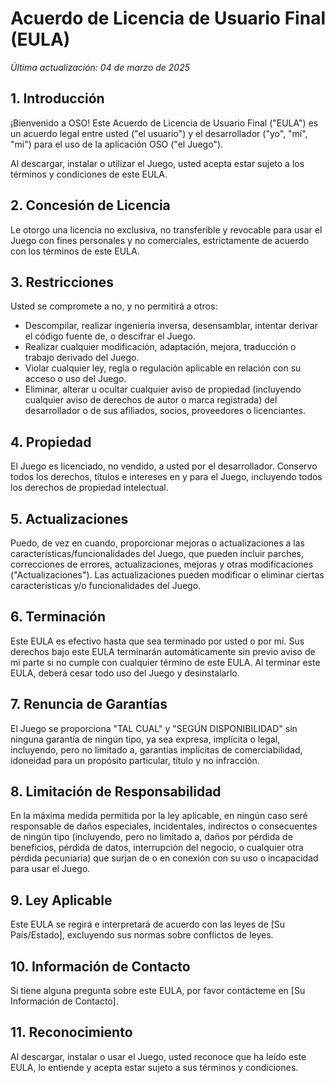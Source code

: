 # Acuerdo de Licencia de Usuario Final (EULA)

_Última actualización: 04 de marzo de 2025_

## 1. Introducción
¡Bienvenido a OSO! Este Acuerdo de Licencia de Usuario Final ("EULA") es un acuerdo legal entre usted ("el usuario") y el desarrollador ("yo", "mí", "mi") para el uso de la aplicación OSO ("el Juego").

Al descargar, instalar o utilizar el Juego, usted acepta estar sujeto a los términos y condiciones de este EULA.

## 2. Concesión de Licencia
Le otorgo una licencia no exclusiva, no transferible y revocable para usar el Juego con fines personales y no comerciales, estrictamente de acuerdo con los términos de este EULA.

## 3. Restricciones
Usted se compromete a no, y no permitirá a otros:
- Descompilar, realizar ingeniería inversa, desensamblar, intentar derivar el código fuente de, o descifrar el Juego.
- Realizar cualquier modificación, adaptación, mejora, traducción o trabajo derivado del Juego.
- Violar cualquier ley, regla o regulación aplicable en relación con su acceso o uso del Juego.
- Eliminar, alterar u ocultar cualquier aviso de propiedad (incluyendo cualquier aviso de derechos de autor o marca registrada) del desarrollador o de sus afiliados, socios, proveedores o licenciantes.

## 4. Propiedad
El Juego es licenciado, no vendido, a usted por el desarrollador. Conservo todos los derechos, títulos e intereses en y para el Juego, incluyendo todos los derechos de propiedad intelectual.

## 5. Actualizaciones
Puedo, de vez en cuando, proporcionar mejoras o actualizaciones a las características/funcionalidades del Juego, que pueden incluir parches, correcciones de errores, actualizaciones, mejoras y otras modificaciones ("Actualizaciones"). Las actualizaciones pueden modificar o eliminar ciertas características y/o funcionalidades del Juego.

## 6. Terminación
Este EULA es efectivo hasta que sea terminado por usted o por mí. Sus derechos bajo este EULA terminarán automáticamente sin previo aviso de mi parte si no cumple con cualquier término de este EULA. Al terminar este EULA, deberá cesar todo uso del Juego y desinstalarlo.

## 7. Renuncia de Garantías
El Juego se proporciona "TAL CUAL" y "SEGÚN DISPONIBILIDAD" sin ninguna garantía de ningún tipo, ya sea expresa, implícita o legal, incluyendo, pero no limitado a, garantías implícitas de comerciabilidad, idoneidad para un propósito particular, título y no infracción.

## 8. Limitación de Responsabilidad
En la máxima medida permitida por la ley aplicable, en ningún caso seré responsable de daños especiales, incidentales, indirectos o consecuentes de ningún tipo (incluyendo, pero no limitado a, daños por pérdida de beneficios, pérdida de datos, interrupción del negocio, o cualquier otra pérdida pecuniaria) que surjan de o en conexión con su uso o incapacidad para usar el Juego.

## 9. Ley Aplicable
Este EULA se regirá e interpretará de acuerdo con las leyes de [Su País/Estado], excluyendo sus normas sobre conflictos de leyes.

## 10. Información de Contacto
Si tiene alguna pregunta sobre este EULA, por favor contácteme en [Su Información de Contacto].

## 11. Reconocimiento
Al descargar, instalar o usar el Juego, usted reconoce que ha leído este EULA, lo entiende y acepta estar sujeto a sus términos y condiciones.
